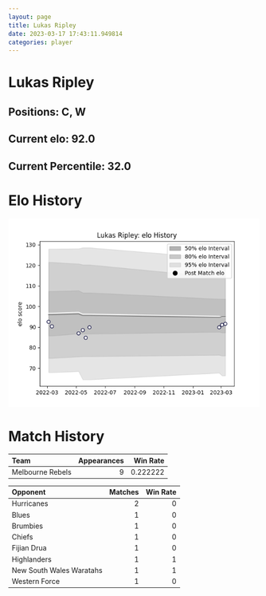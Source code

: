 ```yaml
---  
layout: page  
title: Lukas Ripley  
date: 2023-03-17 17:43:11.949814  
categories: player  
---
```

# Lukas Ripley

## Positions: C, W

## Current elo: 92.0

## Current Percentile: 32.0

# Elo History


![elo history](history_LukasRipley.png)
# Match History


| Team             |   Appearances |   Win Rate |
|:-----------------|--------------:|-----------:|
| Melbourne Rebels |             9 |   0.222222 |

| Opponent                 |   Matches |   Win Rate |
|:-------------------------|----------:|-----------:|
| Hurricanes               |         2 |          0 |
| Blues                    |         1 |          0 |
| Brumbies                 |         1 |          0 |
| Chiefs                   |         1 |          0 |
| Fijian Drua              |         1 |          0 |
| Highlanders              |         1 |          1 |
| New South Wales Waratahs |         1 |          1 |
| Western Force            |         1 |          0 |